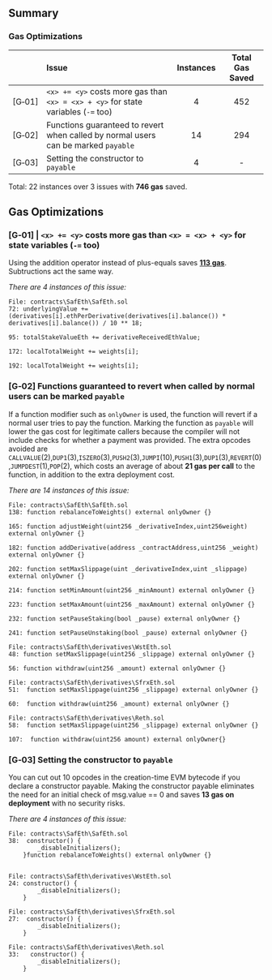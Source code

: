 ## Summary

### Gas Optimizations
| |Issue|Instances|Total Gas Saved|
|-|:-|:-:|:-:|
| [G&#x2011;01] | `<x> += <y>` costs more gas than `<x> = <x> + <y>` for state variables (`-=` too) | 4 |  452 |
| [G&#x2011;02] | Functions guaranteed to revert when called by normal users can be marked `payable` | 14 |  294 |
| [G&#x2011;03] | Setting the constructor to `payable` | 4 |  - |

Total: 22 instances over 3 issues with **746 gas** saved.


## Gas Optimizations

### [G&#x2011;01] | `<x> += <y>` costs more gas than `<x> = <x> + <y>` for state variables (`-=` too) 

Using the addition operator instead of plus-equals saves **[113 gas](https://gist.github.com/IllIllI000/cbbfb267425b898e5be734d4008d4fe8)**. Subtructions act the same way.

*There are 4 instances of this issue:*

```solidity
File: contracts\SafEth\SafEth.sol
72: underlyingValue += (derivatives[i].ethPerDerivative(derivatives[i].balance()) * derivatives[i].balance()) / 10 ** 18;

95: totalStakeValueEth += derivativeReceivedEthValue;

172: localTotalWeight += weights[i];

192: localTotalWeight += weights[i];

```

### [G&#x2011;02]  Functions guaranteed to revert when called by normal users can be marked `payable`
If a function modifier such as `onlyOwner` is used, the function will revert if a normal user tries to pay the function. Marking the function as `payable` will lower the gas cost for legitimate callers because the compiler will not include checks for whether a payment was provided. The extra opcodes avoided are 
`CALLVALUE`(2),`DUP1`(3),`ISZERO`(3),`PUSH2`(3),`JUMPI`(10),`PUSH1`(3),`DUP1`(3),`REVERT`(0),`JUMPDEST`(1),`POP`(2), which costs an average of about **21 gas per call** to the function, in addition to the extra deployment cost.

*There are 14 instances of this issue:*

```solidity
File: contracts\SafEth\SafEth.sol
138: function rebalanceToWeights() external onlyOwner {}

165: function adjustWeight(uint256 _derivativeIndex,uint256weight)    external onlyOwner {}

182: function addDerivative(address _contractAddress,uint256 _weight) external onlyOwner {}

202: function setMaxSlippage(uint _derivativeIndex,uint _slippage) external onlyOwner {}

214: function setMinAmount(uint256 _minAmount) external onlyOwner {}

223: function setMaxAmount(uint256 _maxAmount) external onlyOwner {}

232: function setPauseStaking(bool _pause) external onlyOwner {}

241: function setPauseUnstaking(bool _pause) external onlyOwner {}
```

```solidity
File: contracts\SafEth\derivatives\WstEth.sol
48: function setMaxSlippage(uint256 _slippage) external onlyOwner {}

56: function withdraw(uint256 _amount) external onlyOwner {}
```
```solidity
File: contracts\SafEth\derivatives\SfrxEth.sol
51:  function setMaxSlippage(uint256 _slippage) external onlyOwner {}

60:  function withdraw(uint256 _amount) external onlyOwner {}
```

```solidity
File: contracts\SafEth\derivatives\Reth.sol
58:  function setMaxSlippage(uint256 _slippage) external onlyOwner {}

107:  function withdraw(uint256 amount) external onlyOwner{}
```

### [G&#x2011;03]  Setting the constructor to `payable`
You can cut out 10 opcodes in the creation-time EVM bytecode if you declare a constructor payable. Making the constructor payable eliminates the need for an initial check of msg.value == 0 and saves **13 gas on deployment** with no security risks. 

*There are 4 instances of this issue:*

```solidity
File: contracts\SafEth\SafEth.sol
38:  constructor() {
        _disableInitializers();
    }function rebalanceToWeights() external onlyOwner {}


```

```solidity
File: contracts\SafEth\derivatives\WstEth.sol
24: constructor() {
        _disableInitializers();
    }

```

```solidity
File: contracts\SafEth\derivatives\SfrxEth.sol
27:  constructor() {
        _disableInitializers();
    }

```

```solidity
File: contracts\SafEth\derivatives\Reth.sol
33:   constructor() {
        _disableInitializers();
    }

```